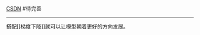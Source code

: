 [CSDN](https://blog.csdn.net/fsfjdtpzus/article/details/106256925)
#待完善 

---
搭配[[梯度下降]]就可以让模型朝着更好的方向发展。